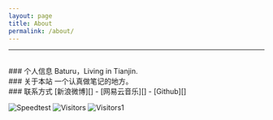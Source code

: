```yaml
---
layout: page
title: About
permalink: /about/
---
```


***
<br/>
### 个人信息
Baturu，Living in Tianjin.

<br/>
### 关于本站
一个认真做笔记的地方。

<br/>
### 联系方式
[新浪微博][] - [网易云音乐][] - [Github][]


![Speedtest](http://beta.speedtest.net/result/6700445401.png "Speedtest")
![Visitors](https://info.flagcounter.com/zT0v "Visitors")
![Visitors1](https://s01.flagcounter.com/countxl/zT0v/bg_FFFFFF/txt_000000/border_CCCCCC/columns_4/maxflags_15/viewers_0/labels_1/pageviews_1/flags_0/percent_0/ "Visitors1")

[新浪微博]: https://weibo.com/GhostPioneer
[网易云音乐]: https://music.163.com/#/user/home?id=60625289
[Github]: https://github.com/DeepControl/Wandering

[Jcseg@github]: https://github.com/lionsoul2014/jcseg
[Jcseg@osc]: http://git.oschina.net/lionsoul/jcseg
[ip2region@github]: https://github.com/lionsoul2014/ip2region
[ip2region@osc]: http://git.oschina.net/lionsoul/ip2region
